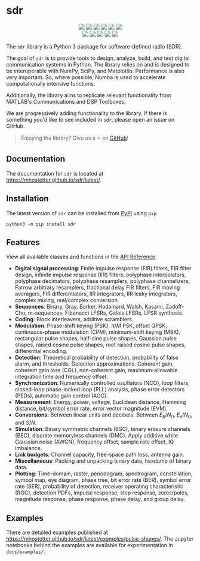 # sdr

<div align=center>
  <a href="https://pypi.org/project/sdr"><img src="https://img.shields.io/pypi/v/sdr"></a>
  <a href="https://pypi.org/project/sdr"><img src="https://img.shields.io/pypi/pyversions/sdr"></a>
  <a href="https://pypi.org/project/sdr"><img src="https://img.shields.io/pypi/wheel/sdr"></a>
  <a href="https://pypistats.org/packages/sdr"><img src="https://img.shields.io/pypi/dm/sdr"></a>
  <a href="https://pypi.org/project/sdr"><img src="https://img.shields.io/pypi/l/sdr"></a>
  <a href="https://twitter.com/sdr_py"><img src="https://img.shields.io/static/v1?label=follow&message=@sdr_py&color=blue&logo=twitter"></a>
</div>

<div align=center>
  <a href="https://github.com/mhostetter/sdr/actions/workflows/docs.yaml"><img src="https://github.com/mhostetter/sdr/actions/workflows/docs.yaml/badge.svg"></a>
  <a href="https://github.com/mhostetter/sdr/actions/workflows/lint.yaml"><img src="https://github.com/mhostetter/sdr/actions/workflows/lint.yaml/badge.svg"></a>
  <a href="https://github.com/mhostetter/sdr/actions/workflows/build.yaml"><img src="https://github.com/mhostetter/sdr/actions/workflows/build.yaml/badge.svg"></a>
  <a href="https://github.com/mhostetter/sdr/actions/workflows/test.yaml"><img src="https://github.com/mhostetter/sdr/actions/workflows/test.yaml/badge.svg"></a>
  <a href="https://codecov.io/gh/mhostetter/sdr"><img src="https://codecov.io/gh/mhostetter/sdr/branch/main/graph/badge.svg?token=3FJML79ZUK"></a>
</div>

The `sdr` library is a Python 3 package for software-defined radio (SDR).

The goal of `sdr` is to provide tools to design, analyze, build, and test digital communication systems
in Python. The library relies on and is designed to be interoperable with NumPy, SciPy, and Matplotlib.
Performance is also very important. So, where possible, Numba is used to accelerate computationally intensive
functions.

Additionally, the library aims to replicate relevant functionality from MATLAB's Communications and
DSP Toolboxes.

We are progressively adding functionality to the library. If there is something you'd like to see included
in `sdr`, please open an issue on GitHub.

> Enjoying the library? Give us a :star: on [GitHub](https://github.com/mhostetter/sdr)!

## Documentation

The documentation for `sdr` is located at <https://mhostetter.github.io/sdr/latest/>.

## Installation

The latest version of `sdr` can be installed from [PyPI](https://pypi.org/project/sdr/) using `pip`.

```console
python3 -m pip install sdr
```

## Features

View all available classes and functions in the [API Reference](https://mhostetter.github.io/sdr/latest/api/dsp/).

- **Digital signal processing**: Finite impulse response (FIR) filters, FIR filter design,
  infinite impulse response (IIR) filters, polyphase interpolators, polyphase decimators, polyphase resamplers,
  polyphase channelizers, Farrow arbitrary resamplers, fractional delay FIR filters, FIR moving averagers,
  FIR differentiators, IIR integrators, IIR leaky integrators, complex mixing, real/complex conversion.
- **Sequences**: Binary, Gray, Barker, Hadamard, Walsh, Kasami, Zadoff-Chu, m-sequences, Fibonacci LFSRs, Galois LFSRs,
  LFSR synthesis.
- **Coding**: Block interleavers, additive scramblers.
- **Modulation**: Phase-shift keying (PSK), $\pi/M$ PSK, offset QPSK, continuous-phase modulation (CPM),
  minimum-shift keying (MSK), rectangular pulse shapes, half-sine pulse shapes, Gaussian pulse shapes,
  raised cosine pulse shapes, root raised cosine pulse shapes, differential encoding.
- **Detection**: Theoretical probability of detection, probability of false alarm, and thresholds.
  Detection approximations. Coherent gain, coherent gain loss (CGL), non-coherent gain, maximum-allowable
  integration time and frequency offset.
- **Synchronization**: Numerically controlled oscillators (NCO), loop filters, closed-loop phase-locked loop (PLL)
  analysis, phase error detectors (PEDs), automatic gain control (AGC).
- **Measurement**: Energy, power, voltage, Euclidean distance, Hamming distance, bit/symbol error rate,
  error vector magnitude (EVM).
- **Conversions**: Between linear units and decibels. Between $E_b/N_0$, $E_s/N_0$, and $S/N$.
- **Simulation**: Binary symmetric channels (BSC), binary erasure channels (BEC), discrete memoryless channels (DMC).
  Apply additive white Gaussian noise (AWGN), frequency offset, sample rate offset, IQ imbalance.
- **Link budgets**: Channel capacity, free-space path loss, antenna gain.
- **Miscellaneous**: Packing and unpacking binary data, hexdump of binary data.
- **Plotting**: Time-domain, raster, periodogram, spectrogram, constellation, symbol map, eye diagram, phase tree,
  bit error rate (BER), symbol error rate (SER), probability of detection, receiver operating characteristic (ROC),
  detection PDFs, impulse response, step response, zeros/poles, magnitude response, phase response,
  phase delay, and group delay.

## Examples

There are detailed examples published at <https://mhostetter.github.io/sdr/latest/examples/pulse-shapes/>.
The Jupyter notebooks behind the examples are available for experimentation in `docs/examples/`.
